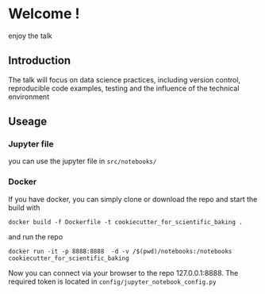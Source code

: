 # Welcome !
enjoy the talk

## Introduction

The talk will focus on data science practices, including version control, reproducible code examples, testing and the influence of the technical environment

## Useage
### Jupyter file
you can use the jupyter file in `src/notebooks/`

### Docker
If you have docker, you can simply clone or download the repo and start the build with

```
docker build -f Dockerfile -t cookiecutter_for_scientific_baking .
```
and run the repo

```
docker run -it -p 8888:8888  -d -v /$(pwd)/notebooks:/notebooks cookiecutter_for_scientific_baking
```

Now you can connect via your browser to the repo 127.0.0.1:8888.
The required token is located in `config/jupyter_notebook_config.py`